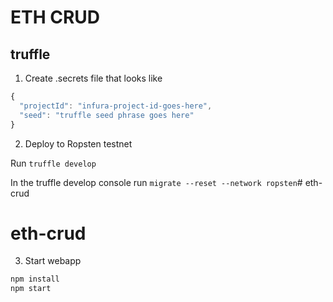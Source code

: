 # ETH CRUD

## truffle

1) Create .secrets file that looks like
```js
{
  "projectId": "infura-project-id-goes-here",
  "seed": "truffle seed phrase goes here"
}
```

2) Deploy to Ropsten testnet

Run `truffle develop`

In the truffle develop console run
`migrate --reset --network ropsten`# eth-crud
# eth-crud

3) Start webapp
```bash
npm install
npm start
```
